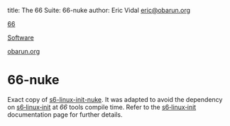 title: The 66 Suite: 66-nuke
author: Eric Vidal <eric@obarun.org>

[66](index.html)

[Software](https://web.obarun.org/software)

[obarun.org](https://web.obarun.org)

# 66-nuke

Exact copy of [s6-linux-init-nuke](https://skarnet.org/software/s6-linux-init/s6-linux-init-nuke.html). It was adapted to avoid the dependency on [s6‑linux‑init](https://skarnet.org/software/s6‑linux‑init) at *66* tools compile time. Refer to the [s6‑linux‑init](https://skarnet.org/software/s6‑linux‑init) documentation page for further details.

